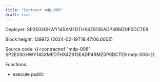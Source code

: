 ```yaml
---
title: "Contract mdp-006"
draft: true
---
```

Deployer: SP2E03GHWY145XMFDTHX4Z913EADP4RMZ0P0DCTE9


 



Block height: 139972 (2024-02-19T18:47:06.000Z)

Source code: {{<contractref "mdp-006" SP2E03GHWY145XMFDTHX4Z913EADP4RMZ0P0DCTE9 mdp-006>}}

Functions:

* execute _public_
